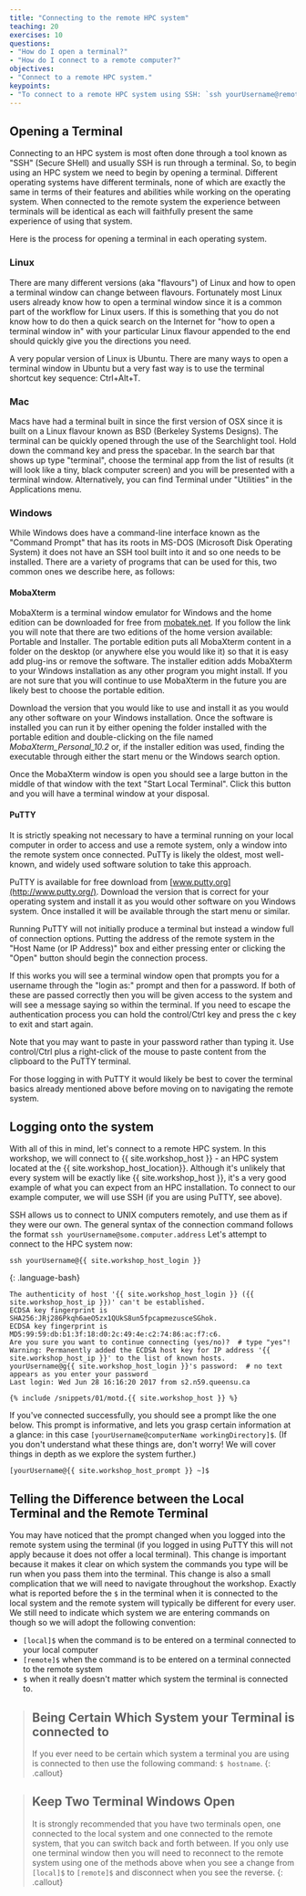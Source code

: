 ```yaml
---
title: "Connecting to the remote HPC system"
teaching: 20 
exercises: 10
questions:
- "How do I open a terminal?"
- "How do I connect to a remote computer?"
objectives:
- "Connect to a remote HPC system."
keypoints:
- "To connect to a remote HPC system using SSH: `ssh yourUsername@remote.computer.address`"
---
```


## Opening a Terminal

Connecting to an HPC system is most often done through a tool known as "SSH" (Secure SHell) and
usually SSH is run through a terminal. So, to begin using an HPC system we need to begin by opening
a terminal. Different operating systems have different terminals, none of which are exactly the same
in terms of their features and abilities while working on the operating system. When connected to
the remote system the experience between terminals will be identical as each will faithfully present
the same experience of using that system.

Here is the process for opening a terminal in each operating system.

### Linux

There are many different versions (aka "flavours") of Linux and how to open a terminal window can
change between flavours. Fortunately most Linux users already know how to open a terminal window
since it is a common part of the workflow for Linux users. If this is something that you do not know
how to do then a quick search on the Internet for "how to open a terminal window in" with your
particular Linux flavour appended to the end should quickly give you the directions you need.

A very popular version of Linux is Ubuntu. There are many ways to open a terminal window in Ubuntu
but a very fast way is to use the terminal shortcut key sequence: Ctrl+Alt+T.

### Mac

Macs have had a terminal built in since the first version of OSX since it is built on a Linux
flavour known as BSD (Berkeley Systems Designs). The terminal can be quickly opened through the use
of the Searchlight tool. Hold down the command key and press the spacebar. In the search bar that
shows up type "terminal", choose the terminal app from the list of results (it will look like a
tiny, black computer screen) and you will be presented with a terminal window. Alternatively, you
can find Terminal under "Utilities" in the Applications menu.

### Windows

While Windows does have a command-line interface known as the "Command Prompt" that has its roots in
MS-DOS (Microsoft Disk Operating System) it does not have an SSH tool built into it and so one needs
to be installed. There are a variety of programs that can be used for this, two common ones we
describe here, as follows:

#### MobaXterm

MobaXterm is a terminal window emulator for Windows and the home edition can be downloaded for free
from [mobatek.net](https://mobaxterm.mobatek.net/download-home-edition.html). If you follow the link
you will note that there are two editions of the home version available: Portable and Installer. The
portable edition puts all MobaXterm content in a folder on the desktop (or anywhere else you would
like it) so that it is easy add plug-ins or remove the software. The installer edition adds
MobaXterm to your Windows installation as any other program you might install. If you are not sure
that you will continue to use MobaXterm in the future you are likely best to choose the portable
edition.

Download the version that you would like to use and install it as you would any other software on
your Windows installation. Once the software is installed you can run it by either opening the
folder installed with the portable edition and double-clicking on the file named
*MobaXterm_Personal_10.2* or, if the installer edition was used, finding the executable through
either the start menu or the Windows search option.

Once the MobaXterm window is open you should see a large button in the middle of that window with
the text "Start Local Terminal". Click this button and you will have a terminal window at your
disposal.

#### PuTTY

It is strictly speaking not necessary to have a terminal running on your local computer in order to
access and use a remote system, only a window into the remote system once connected. PuTTy is likely
the oldest, most well-known, and widely used software solution to take this approach.

PuTTY is available for free download from [www.putty.org](http://www.putty.org/). Download the
version that is correct for your operating system and install it as you would other software on you
Windows system. Once installed it will be available through the start menu or similar.

Running PuTTY will not initially produce a terminal but instead a window full of connection options.
Putting the address of the remote system in the "Host Name (or IP Address)" box and either pressing
enter or clicking the "Open" button should begin the connection process.

If this works you will see a terminal window open that prompts you for a username through the "login
as:" prompt and then for a password. If both of these are passed correctly then you will be given
access to the system and will see a message saying so within the terminal. If you need to escape the
authentication process you can hold the control/Ctrl key and press the c key to exit and start
again.

Note that you may want to paste in your password rather than typing it. Use control/Ctrl plus a
right-click of the mouse to paste content from the clipboard to the PuTTY terminal.

For those logging in with PuTTY it would likely be best to cover the terminal basics already
mentioned above before moving on to navigating the remote system.

## Logging onto the system

With all of this in mind, let's connect to a remote HPC system. In this workshop, we will connect to
{{ site.workshop_host }} - an HPC system located at the {{ site.workshop_host_location}}. Although it's unlikely
that every system will be exactly like {{ site.workshop_host }}, it's a very good example of what you can expect from
an HPC installation. To connect to our example computer, we will use SSH (if you are using
PuTTY, see above).

SSH allows us to connect to UNIX computers remotely, and use them as if they were our own. The
general syntax of the connection command follows the format `ssh yourUsername@some.computer.address`
Let's attempt to connect to the HPC system now:

```
ssh yourUsername@{{ site.workshop_host_login }}
```
{: .language-bash}

```{.output}
The authenticity of host '{{ site.workshop_host_login }} ({{ site.workshop_host_ip }})' can't be established.
ECDSA key fingerprint is SHA256:JRj286Pkqh6aeO5zx1QUkS8un5fpcapmezusceSGhok.
ECDSA key fingerprint is MD5:99:59:db:b1:3f:18:d0:2c:49:4e:c2:74:86:ac:f7:c6.
Are you sure you want to continue connecting (yes/no)?  # type "yes"!
Warning: Permanently added the ECDSA host key for IP address '{{ site.workshop_host_ip }}' to the list of known hosts.
yourUsername@g{{ site.workshop_host_login }}'s password:  # no text appears as you enter your password
Last login: Wed Jun 28 16:16:20 2017 from s2.n59.queensu.ca

{% include /snippets/01/motd.{{ site.workshop_host }} %}
```

If you've connected successfully, you should see a prompt like the one below. This prompt is
informative, and lets you grasp certain information at a glance: in this case
`[yourUsername@computerName workingDirectory]$`. (If you don't understand what these things are,
don't worry! We will cover things in depth as we explore the system further.)

```{.output}
[yourUsername@{{ site.workshop_host_prompt }} ~]$
```

## Telling the Difference between the Local Terminal and the Remote Terminal

You may have noticed that the prompt changed when you logged into the remote system using the
terminal (if you logged in using PuTTY this will not apply because it does not offer a local
terminal). This change is important because it makes it clear on which system the commands you type
will be run when you pass them into the terminal. This change is also a small complication that we
will need to navigate throughout the workshop. Exactly what is reported before the `$` in the
terminal when it is connected to the local system and the remote system will typically be different
for every user. We still need to indicate which system we are entering commands on though so we will
adopt the following convention:

- `[local]$` when the command is to be entered on a terminal connected to your local computer
- `[remote]$` when the command is to be entered on a terminal connected to the remote system
- `$` when it really doesn't matter which system the terminal is connected to.

> ## Being Certain Which System your Terminal is connected to
>
> If you ever need to be certain which system a terminal you are using is connected to then use the
> following command: `$ hostname`.
{: .callout}

> ## Keep Two Terminal Windows Open
>
> It is strongly recommended that you have two terminals open, one connected to the local system and
> one connected to the remote system, that you can switch back and forth between. If you only use
> one terminal window then you will need to reconnect to the remote system using one of the methods
> above when you see a change from `[local]$` to `[remote]$` and disconnect when you see the
> reverse.
{: .callout}
